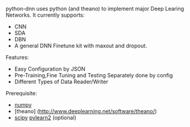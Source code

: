 python-dnn uses python (and theano) to implement major Deep Learing Networks.
It currently supports:

* CNN
* SDA
* DBN
* A general DNN Finetune kit with maxout and dropout.


Features:

* Easy Configuration by JSON
* Pre-Training,Fine Tuning and Testing Separately done by config
* Different Types of Data Reader/Writer


Prerequisite:

* [numpy](http://www.numpy.org/)
* [theano] (http://www.deeplearning.net/software/theano/)
* [scipy](http://scipy.org/) [pylearn2](http://deeplearning.net/software/pylearn2/) (optional)



